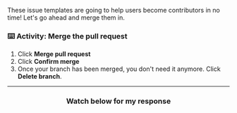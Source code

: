 These issue templates are going to help users become contributors in no time! Let's go ahead and merge them in. 

### :keyboard: Activity: Merge the pull request

1. Click **Merge pull request**
1. Click **Confirm merge**
1. Once your branch has been merged, you don't need it anymore. Click **Delete branch**.

<hr>
<h3 align="center">Watch below for my response</h3>
